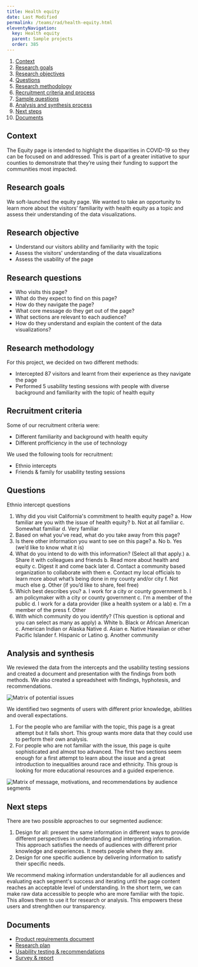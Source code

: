 ```yaml
---
title: Health equity
date: Last Modified 
permalink: /teams/rad/health-equity.html
eleventyNavigation:
  key: Health equity
  parent: Sample projects
  order: 385
---
```


1. [Context](#context)
2. [Research goals](#research-goals)
3. [Research objectives](#objectives)
4. [Questions](#research-questions)
5. [Research methodology](#research-methodology)
6. [Recruitment criteria and process](#recruitment-criteria)
7. [Sample questions](#sample-questions)
8. [Analysis and synthesis process](#analysis-and-synthesis)
9. [Next steps](#next-steps)
10. [Documents](#links-to-documents)

## Context

The Equity page is intended to highlight the disparities in COVID-19 so they can be focused on and addressed. This is part of a greater initiative to spur counties to demonstrate that they’re using their funding to support the communities most impacted.

## Research goals

We soft-launched the equity page. We wanted to take an opportunity to learn more about the visitors’ familiarity with health equity as a topic and assess their understanding of the data visualizations.

## Research objective

* Understand our visitors ability and familiarity with the topic
* Assess the visitors' understanding of the data visualizations
* Assess the usability of the page

## Research questions

* Who visits this page?
* What do they expect to find on this page?
* How do they navigate the page?
* What core message do they get out of the page? 
* What sections are relevant to each audience?
* How do they understand and explain the content of the data visualizations?

## Research methodology

For this project, we decided on two different methods:

* Intercepted 87 visitors and learnt from their experience as they navigate the page
* Performed 5 usability testing sessions with people with diverse background and familiarity with the topic of health equity

## Recruitment criteria

Some of our recruitment criteria were:

* Different familiarity and background with health equity
* Different profficiency in the use of technology

We used the following tools for recruitment:

* Ethnio intercepts
* Friends & family for usability testing sessions

## Questions

Ethnio intercept questions

1. Why did you visit California's commitment to health equity page?
  a. How familiar are you with the issue of health equity?
  b. Not at all familiar
  c. Somewhat familiar
  d. Very familiar
2. Based on what you’ve read, what do you take away from this page?
3. Is there other information you want to see on this page?
  a. No
  b. Yes (we’d like to know what it is)
4. What do you intend to do with this information? (Select all that apply.)
  a. Share it with colleagues and friends
  b. Read more about health and equity
  c. Digest it and come back later
  d. Contact a community based organization to collaborate with them
  e. Contact my local officials to learn more about what’s being done in my county and/or city
  f. Not much else
  g. Other (if you’d like to share, feel free) 
5. Which best describes you?
  a. I work for a city or county government 
  b. I am policymaker with a city or county government
  c. I'm a member of the public
  d. I work for a data provider (like a health system or a lab)
  e. I’m a member of the press
  f. Other
6. With which community do you identify? (This question is optional and you can select as many as apply)
  a. White
  b. Black or African American
  c. American Indian or Alaska Native
  d. Asian
  e. Native Hawaiian or other Pacific Islander
  f. Hispanic or Latino
  g. Another community

## Analysis and synthesis

We reviewed the data from the intercepts and the usability testing sessions and created a document and presentation with the findings from both methods. We also created a spreadsheet with findings, hyphotesis, and recommendations. 

![Matrix of potential issues](https://cagov.github.io/covid19.ca.gov-site-eng-playbook/content/images/equity.jpg)

We identified two segments of users with different prior knowledge, abilities and overall expectations.

1. For the people who are familiar with the topic, this page is a great attempt but it falls short. This group wants more data that they could use to perform their own analysis.
2. For people who are not familiar with the issue, this page is quite sophisticated and almost too advanced. The first two sections seem enough for a first attempt to learn about the issue and a great introduction to inequalities around race and ethnicity. This group is looking for more educational resources and a guided experience. 

![Matrix of message, motivations, and recommendations by audience segments](https://cagov.github.io/covid19.ca.gov-site-eng-playbook/content/images/segments.jpg)

## Next steps

There are two possible approaches to our segmented audience:

1. Design for all: present the same information in different ways to provide different perspectives in understanding and interpreting information. This approach satisfies the needs of audiences with different prior knowledge and experiences. It meets people where they are. 
2. Design for one specific audience by delivering information to satisfy their specific needs. 

We recommend making information understandable for all audiences and evaluating each segment's success and iterating until the page content reaches an acceptable level of understanding. In the short term, we can make raw data accessible to people who are more familiar with the topic. This allows them to use it for research or analysis. This empowers these users and strenghthen our transparency.

## Documents

- [Product requirements document](https://docs.google.com/document/u/1/d/1pQNZNSv3xwg-ZRFhjs5b6jp_zBZxOgsl/edit?rtpof=true)
- [Research plan](https://docs.google.com/document/d/15LMz-iFguhTd8ZEOtd-4rFDZRrXAqVU0A01nGmAxlN0/edit)
- [Usability testing & recommendations](https://drive.google.com/drive/u/1/folders/1Z6tcHNNiswh3LKCCBsmNnkzrOLfp2jNN)
- [Survey & report](https://docs.google.com/document/d/1BMtmawWWpqfWfEgFZ2tDyAjZb6JCC9D8w7qGwMDkHrE/edit)
